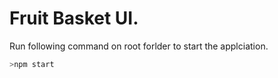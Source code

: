 # Fruit Basket UI.
Run following command on root forlder to start the applciation.
```javascript
>npm start
````


